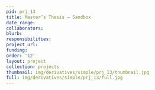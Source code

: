 ```yaml
---
pid: prj_13
title: Master’s Thesis – Sandbox
date_range: 
collaborators: 
blurb: 
responsibilities: 
project_url: 
funding: 
order: '12'
layout: project
collection: projects
thumbnail: img/derivatives/simple/prj_13/thumbnail.jpg
full: img/derivatives/simple/prj_13/full.jpg
---
```

